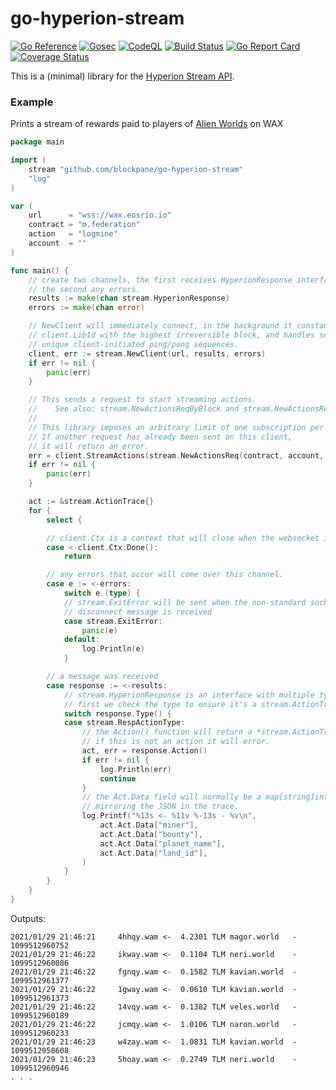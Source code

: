# go-hyperion-stream

[![Go Reference](https://pkg.go.dev/badge/github.com/blockpane/go-hyperion-stream.svg)](https://pkg.go.dev/github.com/blockpane/go-hyperion-stream)
[![Gosec](https://github.com/blockpane/go-hyperion-stream/workflows/Gosec/badge.svg)](https://github.com/blockpane/go-hyperion-stream/actions?query=workflow%3AGosec)
[![CodeQL](https://github.com/blockpane/go-hyperion-stream/workflows/CodeQL/badge.svg)](https://github.com/blockpane/go-hyperion-stream/actions?query=workflow%3ACodeQL)
[![Build Status](https://github.com/blockpane/go-hyperion-stream/workflows/Tests/badge.svg)](https://github.com/blockpane/go-hyperion-stream/actions?workflow=Tests)
[![Go Report Card](https://goreportcard.com/badge/github.com/blockpane/go-hyperion-stream)](https://goreportcard.com/report/github.com/blockpane/go-hyperion-stream)
[![Coverage Status](https://coveralls.io/repos/github/blockpane/go-hyperion-stream/badge.svg?branch=develop)](https://coveralls.io/github/blockpane/go-hyperion-stream?branch=develop)

This is a (minimal) library for the [Hyperion Stream API](https://hyperion.docs.eosrio.io/stream_client/).

### Example

Prints a stream of rewards paid to players of [Alien Worlds](https://alienworlds.io) on WAX

```go
package main

import (
	stream "github.com/blockpane/go-hyperion-stream"
	"log"
)

var (
	url      = "wss://wax.eosrio.io"
	contract = "m.federation"
	action   = "logmine"
	account  = ""
)

func main() {
	// create two channels, the first receives HyperionResponse interfaces,
	// the second any errors.
	results := make(chan stream.HyperionResponse)
	errors := make(chan error)

	// NewClient will immediately connect, in the background it constantly updates
	// client.LibId with the highest irreversible block, and handles socket.io's
	// unique client-initiated ping/pong sequences.
	client, err := stream.NewClient(url, results, errors)
	if err != nil {
		panic(err)
	}

	// This sends a request to start streaming actions.
	//    See also: stream.NewActionsReqByBlock and stream.NewActionsReqByTime.
	//
	// This library imposes an arbitrary limit of one subscription per client.
	// If another request has already been sent on this client,
	// it will return an error.
	err = client.StreamActions(stream.NewActionsReq(contract, account, action))
	if err != nil {
		panic(err)
	}

	act := &stream.ActionTrace{}
	for {
		select {

		// client.Ctx is a context that will close when the websocket is torn down.
		case <-client.Ctx.Done():
			return

		// any errors that occur will come over this channel.
		case e := <-errors:
			switch e.(type) {
			// stream.ExitError will be sent when the non-standard socket.io
			// disconnect message is received
			case stream.ExitError:
				panic(e)
			default:
				log.Println(e)
			}

		// a message was received
		case response := <-results:
			// stream.HyperionResponse is an interface with multiple types,
			// first we check the type to ensure it's a stream.ActionTrace.
			switch response.Type() {
			case stream.RespActionType:
				// the Action() function will return a *stream.ActionTrace,
				// if this is not an action it will error.
				act, err = response.Action()
				if err != nil {
					log.Println(err)
					continue
				}
				// the Act.Data field will normally be a map[string]interface{}
				// mirroring the JSON in the trace.
				log.Printf("%13s <- %11v %-13s - %v\n",
					act.Act.Data["miner"],
					act.Act.Data["bounty"],
					act.Act.Data["planet_name"],
					act.Act.Data["land_id"],
				)
			}
		}
	}
}
```

Outputs:

```text
2021/01/29 21:46:21     4hhqy.wam <-  4.2301 TLM magor.world   - 1099512960752
2021/01/29 21:46:22     ikway.wam <-  0.1104 TLM neri.world    - 1099512960086
2021/01/29 21:46:22     fgnqy.wam <-  0.1582 TLM kavian.world  - 1099512961377
2021/01/29 21:46:22     1gway.wam <-  0.0610 TLM kavian.world  - 1099512961373
2021/01/29 21:46:22     14vqy.wam <-  0.1382 TLM veles.world   - 1099512960189
2021/01/29 21:46:22     jcmqy.wam <-  1.0106 TLM naron.world   - 1099512960233
2021/01/29 21:46:23     w4zay.wam <-  1.0831 TLM kavian.world  - 1099512958608
2021/01/29 21:46:23     5hoay.wam <-  0.2749 TLM neri.world    - 1099512960946
. . .
```
